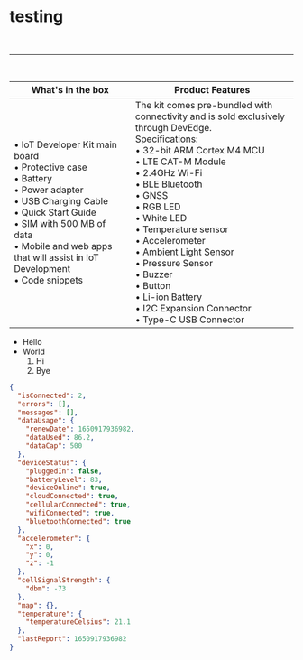 # testing
<br/><hr/><br/>

|   What's in the box   |   Product Features   |
|   -----   |   -----   |
| • IoT Developer Kit main board<br>• Protective case<br>• Battery <br>• Power adapter<br>• USB Charging Cable<br>• Quick Start Guide<br>• SIM with 500 MB of data<br>• Mobile and web apps that will assist in IoT Development<br>• Code snippets|The kit comes pre-bundled with connectivity and is sold exclusively through DevEdge.<br/>Specifications:<br>• 32-bit ARM Cortex M4 MCU<br>• LTE CAT-M Module <br>• 2.4GHz Wi-Fi<br>• BLE Bluetooth <br>• GNSS <br>• RGB LED <br>• White LED <br>• Temperature sensor <br>• Accelerometer<br>• Ambient Light Sensor<br>• Pressure Sensor<br>• Buzzer<br>• Button<br>• Li-ion Battery<br>• I2C Expansion Connector <br>• Type-C USB Connector  |


- Hello
- World
  1. Hi
  2. Bye

```json
{
  "isConnected": 2,
  "errors": [],
  "messages": [],
  "dataUsage": {
    "renewDate": 1650917936982,
    "dataUsed": 86.2,
    "dataCap": 500
  },
  "deviceStatus": {
    "pluggedIn": false,
    "batteryLevel": 83,
    "deviceOnline": true,
    "cloudConnected": true,
    "cellularConnected": true,
    "wifiConnected": true,
    "bluetoothConnected": true
  },
  "accelerometer": {
    "x": 0,
    "y": 0,
    "z": -1
  },
  "cellSignalStrength": {
    "dbm": -73
  },
  "map": {},
  "temperature": {
    "temperatureCelsius": 21.1
  },
  "lastReport": 1650917936982
}
```
